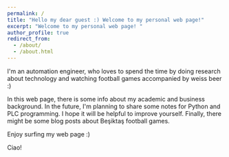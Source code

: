 ```yaml
---
permalink: /
title: "Hello my dear guest :) Welcome to my personal web page!"
excerpt: "Welcome to my personal web page! "
author_profile: true
redirect_from: 
  - /about/
  - /about.html
---
```


I'm an automation engineer, who loves to spend the time by doing research about technology and watching football games accompanied by weiss beer :) 

In this web page, there is some info about my academic and business background. In the future, I'm planning to share some notes for Python and PLC programming. I hope it will be helpful to improve yourself. Finally, there might be some blog posts about Beşiktaş football games.

Enjoy surfing my web page :) 

Ciao!
